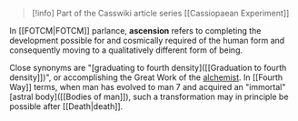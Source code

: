 
> [!info] Part of the Casswiki article series [[Cassiopaean Experiment]]


In [[FOTCM|FOTCM]] parlance, **ascension** refers to completing the development possible for and cosmically required of the human form and consequently moving to a qualitatively different form of being.

Close synonyms are "[graduating to fourth density]([[Graduation to fourth density]])", or accomplishing the Great Work of the [alchemist]([[Alchemy]]). In [[Fourth Way]] terms, when man has evolved to man 7 and acquired an "immortal" [astral body]([[Bodies of man]]), such a transformation may in principle be possible after [[Death|death]].
